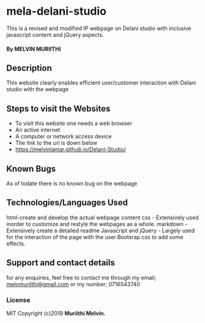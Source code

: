 # mela-delani-studio
This is a revised and modified IP webpage on Delani studio with inclusive javascript content and jQuery aspects.
#### By **MELVIN MURIITHI**
## Description
This website clearly enables efficient user/customer interaction with Delani studio with the webpage 
 ## Steps to visit the Websites
* To visit this website one needs a web browser
* An active internet
* A computer or network access device
* The link to the url is down below
* https://melvinlamar.github.io/Delani-Studio/

## Known Bugs
As of todate there is no known bug on the webpage
## Technologies/Languages Used
html-create and develop the actual webpage content css - Extensively used inorder to customize and restyle the webpages as a whole. 
markdown - Extensively create a detailed readme 
Javascript and jQuery - Largely used for the interaction of the page with the user.Bootsrap.css to add some effects.
## Support and contact details
for any enquiries, feel free to contact me through my email; melomuriithi@gmail.com or my number; 0716543740
### License
MIT
Copyright (c)2019 **Muriithi Melvin.**


